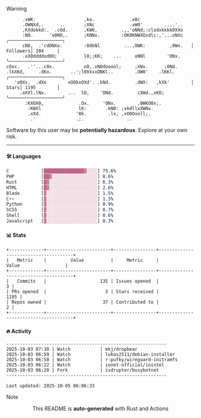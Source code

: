 > [!WARNING]
> ```>        ,o;                    .                ..                    
>       .xWK:                  ,ko.             .x0c                   
>       .OWNXd,.      ..       ;XNc             .xW0'        ....'..   
>       ,KXdokkd:.  .cOd.      ,KW0,         .,,'oNNd;:clodxkkkk0XXo   
>       :NO.      'o0NO,.      ;KNNx.        :OK0KNWXOxdlc:,'...oNXc   ╭────────────────────╮
>       cN0,  .'cdONXo.        :0dkNl         ...,OWK:         ,0Wx.   │ Followers│ 204     │
>       .xX0ddddod0O;          l0;;KK;    ...     oNNl        'ONx.    ╰────────────────────╯
> cOxc.   .''...c0x.           o0,.xN0dooool;     ;XWx.      ;0Nd.     
> .lkXKd,     .dKo.       ..';l0XkxxONKl..        .OW0'    .lKKl.      ╭────────────────────╮
>    'o0Xx,  .dXo        xOOkxOXd'. .kNd.         .dWX:   ,kXk'        │ Stars│ 1195        │
>      .oXXl.lNx.        ...  lO,    'ONd.         cXWd.,xKO;          ╰────────────────────╯
>        :KXOX0,             .Ox.     'ONx.        ,0WKO0x;.           
>         :KWXl              lK:       .kN0: ;xkdllxXWNx.              
>         .xXd.             '0k.        .lx; ,xO0Oxoll;.               
>          .'               .;.                ..                      
> ```
> <p>Software by this user may be <b>potentially hazardous</b>. Explore at your own risk.</p>

---

#### 🛠️ Languages
```css
C            [███████████████▓░░░░] 75.6%
PHP          [██▓░░░░░░░░░░░░░░░░░] 8.6%
Rust         [█▓░░░░░░░░░░░░░░░░░░] 6.3%
HTML         [█▓░░░░░░░░░░░░░░░░░░] 2.6%
Blade        [▓░░░░░░░░░░░░░░░░░░░] 1.5%
C++          [▓░░░░░░░░░░░░░░░░░░░] 1.3%
Python       [▓░░░░░░░░░░░░░░░░░░░] 0.9%
SCSS         [▓░░░░░░░░░░░░░░░░░░░] 0.7%
Shell        [▓░░░░░░░░░░░░░░░░░░░] 0.6%
JavaScript   [▓░░░░░░░░░░░░░░░░░░░] 0.3%
```

#### 📊 Stats
```
+-------------+------------------------+----------------+--------------------------------------+
|   Metric    |         Value          |     Metric     |                Value                 |
+-------------+------------------------+----------------+--------------------------------------+
|   Commits   |                    135 | Issues opened  |                                    3 |
| PRs opened  |                      3 | Stars received |                                 1195 |
| Repos owned |                     37 | Contributed to |                                    2 |
+-------------+------------------------+----------------+--------------------------------------+
```

#### 🔥 Activity
```
------------------------------------------------------------
2025-10-03 07:30 | Watch           | mkj/dropbear
2025-10-03 06:59 | Watch           | lukas2511/debian-installer
2025-10-03 06:50 | Watch           | r-pufky/wireguard-initramfs
2025-10-03 06:22 | Watch           | ionet-official/iointel
2025-10-03 06:20 | Fork            | isdrupter/busybotnet
------------------------------------------------------------

Last updated: 2025-10-05 06:06:33
```

> [!NOTE]
> <p align="center">This README is <b>auto-generated</b> with Rust and Actions</p>